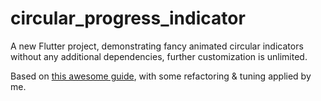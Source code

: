 # circular_progress_indicator

A new Flutter project, demonstrating fancy animated circular indicators without any additional dependencies, further customization is unlimited.

Based on [this awesome guide](https://www.youtube.com/watch?v=TiH0HYBFMMI&list=LLSujl159JMaVQE6vr42zypw&index=2&t=0s), with some refactoring & tuning applied by me.